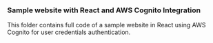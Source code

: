 ### Sample website with React and AWS Cognito Integration

This folder contains full code of a sample website in React using AWS Cognito for user credentials authentication.
